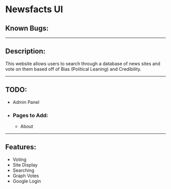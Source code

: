 # Newsfacts UI

## Known Bugs:

---
## Description:
This website allows users to search through a database of news sites and vote on them based off of Bias (Political Leaning) and Credibility. 

---
## TODO:
- Admin Panel
- ### Pages to Add:
	- About
---
## Features:
- Voting
- Site Display
- Searching
- Graph Votes
- Google Login